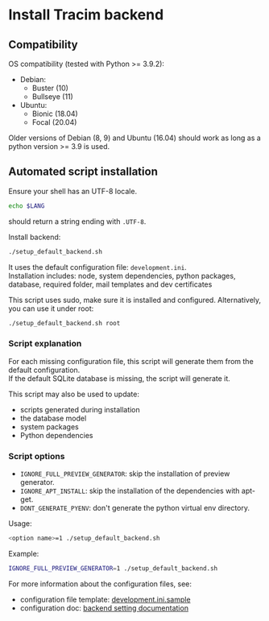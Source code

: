 # Install Tracim backend

## Compatibility

OS compatibility (tested with Python >= 3.9.2):

- Debian:
  - Buster (10)
  - Bullseye (11)
- Ubuntu:
  - Bionic (18.04)
  - Focal (20.04)

Older versions of Debian (8, 9) and Ubuntu (16.04) should work as long as a python version >= 3.9 is used.

## Automated script installation

Ensure your shell has an UTF-8 locale.
```bash
echo $LANG
```
should return a string ending with `.UTF-8`.

Install backend:
```bash
./setup_default_backend.sh
```
It uses the default configuration file: `development.ini`.  
Installation includes: node, system dependencies, python packages, database, required folder, mail templates and
dev certificates

This script uses sudo, make sure it is installed and configured.
Alternatively, you can use it under root:

```bash
./setup_default_backend.sh root
```

### Script explanation

For each missing configuration file, this script will generate them from the default configuration.  
If the default SQLite database is missing, the script will generate it.

This script may also be used to update:
- scripts generated during installation
- the database model
- system packages
- Python dependencies

### Script options

- `IGNORE_FULL_PREVIEW_GENERATOR`: skip the installation of preview generator.
- `IGNORE_APT_INSTALL`: skip the installation of the dependencies with apt-get.
- `DONT_GENERATE_PYENV`: don't generate the python virtual env directory.

Usage:
```bash
<option name>=1 ./setup_default_backend.sh
```

Example:
```bash
IGNORE_FULL_PREVIEW_GENERATOR=1 ./setup_default_backend.sh
```

For more information about the configuration files, see:
- configuration file template: [development.ini.sample](/backend/development.ini.sample)
- configuration doc: [backend setting documentation](/docs/administration/installation/settings_main_topics.md)
